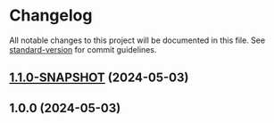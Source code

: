 # Changelog

All notable changes to this project will be documented in this file. See [standard-version](https://github.com/conventional-changelog/standard-version) for commit guidelines.

## [1.1.0-SNAPSHOT](https://github.com/cahyaamnugraha/standard-version-test/compare/v1.0.0...v1.1.0-SNAPSHOT) (2024-05-03)

## 1.0.0 (2024-05-03)
